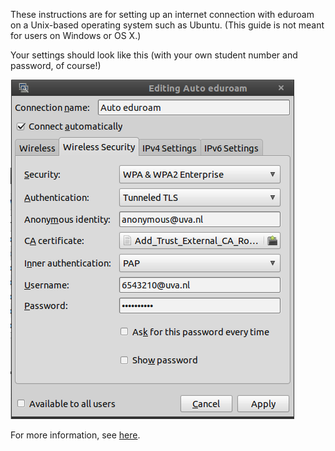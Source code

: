 These instructions are for setting up an internet connection with eduroam on
a Unix-based operating system such as Ubuntu. (This guide is not meant for
users on Windows or OS X.)

Your settings should look like this (with your own student number and password,
of course!)

![Settings](linuxinternet.png)

For more information, see [here](https://linuxatuva.wordpress.com/wireless/).
